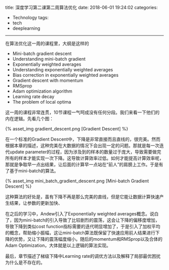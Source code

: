 title: 深度学习第二课第二周算法优化
date: 2018-06-01 19:24:02
categories:
- Technology
tags:
- tech
- deeplearning
---

在算法优化这一周的课程里，大纲是这样的

*	Mini-batch gradient descent
*	Understanding mini-batch gradient
*	Exponentially weighted averages
*	Understanding exponentially weighted averages
*	Bias correction in exponentially weighted averages
*	Gradient descent with momentum
*	RMSprop
*	Adam optimization algorithm
*	Learning rate decay
*	The problem of local optima

这一周的课程非常连贯，10节课程一气呵成没有任何分段。我们来看一下他们的内在逻辑。先看几个图：

{% asset_img gradient_descent.png [Gradient Descent] %}

在一个标准的Gradient Descent中，下降是非常直接而且直线的，很完美。然而根据本章的描述，这种完美在大数据的情况下会出现一定的问题。那就是每一次迭代update parameter的过程，因为涉及到的样本的数量过于庞大，导致需要做完所有的样本才能实现一次下降。这导致计算效率过低。如何才能提高计算效率呢，那就是争取早一点出结果，让后面的计算早一点站在“前人”的肩膀上工作。于是有了基于mini-batch的算法。

{% asset_img mini_batch_gradient_descent.png [Mini-batch Gradient Descent] %}

这种算法的好处是，虽有下降不再是那么完美的直线，但是它能让数据计算快速产生结果，让参数的更新加快、

在之后的学习中，Andew引入了Exponentially weighted averages概念。说白了，因为mini-batch的引入导致了比较剧烈的震荡，这会让下降的偏移度增加，导致下降到类似cost function指标需要的迭代明显增加了，于是引入了加权平均的概念，帮助缩小振幅，这让mini-batch算法既保留了快速应用前人结果进行下降的优势，又让下降的震荡幅度缩小。随后的momentum和RMSprop以及合体的Adam Optimization，大体就是以上逻辑的算法实现。

最后，章节描述了梯级下降中Learning rate的调优方法以及解释了局部最优困扰为什么是不存在的。
